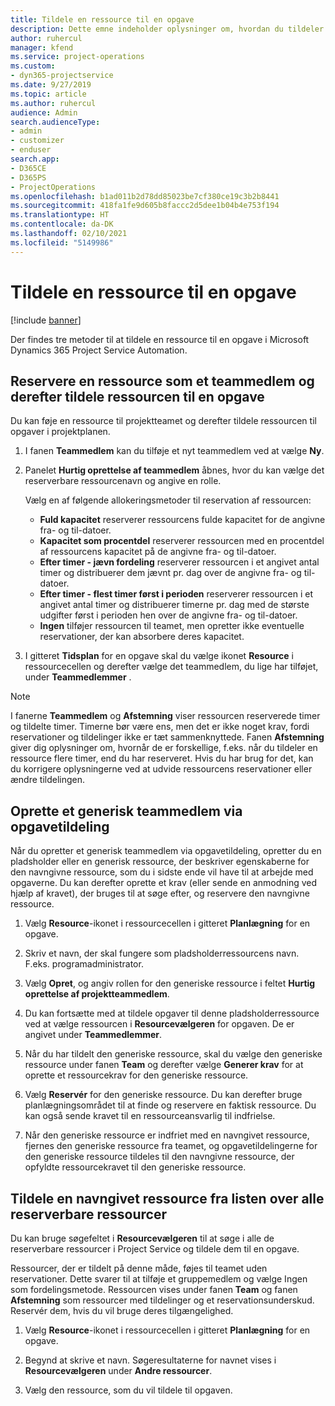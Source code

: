 ```yaml
---
title: Tildele en ressource til en opgave
description: Dette emne indeholder oplysninger om, hvordan du tildeler ressourcer til opgaver.
author: ruhercul
manager: kfend
ms.service: project-operations
ms.custom:
- dyn365-projectservice
ms.date: 9/27/2019
ms.topic: article
ms.author: ruhercul
audience: Admin
search.audienceType:
- admin
- customizer
- enduser
search.app:
- D365CE
- D365PS
- ProjectOperations
ms.openlocfilehash: b1ad011b2d78dd85023be7cf380ce19c3b2b8441
ms.sourcegitcommit: 418fa1fe9d605b8faccc2d5dee1b04b4e753f194
ms.translationtype: HT
ms.contentlocale: da-DK
ms.lasthandoff: 02/10/2021
ms.locfileid: "5149986"
---
```

# <a name="assign-a-resource-to-a-task"></a>Tildele en ressource til en opgave

[!include [banner](../includes/psa-now-project-operations.md)]

Der findes tre metoder til at tildele en ressource til en opgave i Microsoft Dynamics 365 Project Service Automation.

## <a name="book-a-resource-as-a-team-member-and-then-assign-the-resource-to-a-task"></a>Reservere en ressource som et teammedlem og derefter tildele ressourcen til en opgave

Du kan føje en ressource til projektteamet og derefter tildele ressourcen til opgaver i projektplanen.

1. I fanen **Teammedlem** kan du tilføje et nyt teammedlem ved at vælge **Ny**. 

2. Panelet **Hurtig oprettelse af teammedlem** åbnes, hvor du kan vælge det reserverbare ressourcenavn og angive en rolle. 

    Vælg en af følgende allokeringsmetoder til reservation af ressourcen:

    - **Fuld kapacitet** reserverer ressourcens fulde kapacitet for de angivne fra- og til-datoer.
    - **Kapacitet som procentdel** reserverer ressourcen med en procentdel af ressourcens kapacitet på de angivne fra- og til-datoer.
    - **Efter timer - jævn fordeling** reserverer ressourcen i et angivet antal timer og distribuerer dem jævnt pr. dag over de angivne fra- og til-datoer.
    - **Efter timer - flest timer først i perioden** reserverer ressourcen i et angivet antal timer og distribuerer timerne pr. dag med de største udgifter først i perioden hen over de angivne fra- og til-datoer.
    - **Ingen** tilføjer ressourcen til teamet, men opretter ikke eventuelle reservationer, der kan absorbere deres kapacitet.

3. I gitteret **Tidsplan** for en opgave skal du vælge ikonet **Resource** i ressourcecellen og derefter vælge det teammedlem, du lige har tilføjet, under **Teammedlemmer** . 

> [!NOTE]
> I fanerne **Teammedlem** og **Afstemning** viser ressourcen reserverede timer og tildelte timer. Timerne bør være ens, men det er ikke noget krav, fordi reservationer og tildelinger ikke er tæt sammenknyttede. Fanen **Afstemning** giver dig oplysninger om, hvornår de er forskellige, f.eks. når du tildeler en ressource flere timer, end du har reserveret. Hvis du har brug for det, kan du korrigere oplysningerne ved at udvide ressourcens reservationer eller ændre tildelingen.

## <a name="create-a-generic-team-member-through-task-assignment"></a>Oprette et generisk teammedlem via opgavetildeling

Når du opretter et generisk teammedlem via opgavetildeling, opretter du en pladsholder eller en generisk ressource, der beskriver egenskaberne for den navngivne ressource, som du i sidste ende vil have til at arbejde med opgaverne. Du kan derefter oprette et krav (eller sende en anmodning ved hjælp af kravet), der bruges til at søge efter, og reservere den navngivne ressource.

1. Vælg **Resource**-ikonet i ressourcecellen i gitteret **Planlægning** for en opgave.

2. Skriv et navn, der skal fungere som pladsholderressourcens navn. F.eks. programadministrator.

3. Vælg **Opret**, og angiv rollen for den generiske ressource i feltet **Hurtig oprettelse af projektteammedlem**.

4. Du kan fortsætte med at tildele opgaver til denne pladsholderressource ved at vælge ressourcen i **Resourcevælgeren** for opgaven. De er angivet under **Teammedlemmer**.

5. Når du har tildelt den generiske ressource, skal du vælge den generiske ressource under fanen **Team** og derefter vælge **Generer krav** for at oprette et ressourcekrav for den generiske ressource.

6. Vælg **Reservér** for den generiske ressource. Du kan derefter bruge planlægningsområdet til at finde og reservere en faktisk ressource. Du kan også sende kravet til en ressourceansvarlig til indfrielse.

7. Når den generiske ressource er indfriet med en navngivet ressource, fjernes den generiske ressource fra teamet, og opgavetildelingerne for den generiske ressource tildeles til den navngivne ressource, der opfyldte ressourcekravet til den generiske ressource.

## <a name="assign-a-named-resource-from-the-list-of-all-bookable-resources"></a>Tildele en navngivet ressource fra listen over alle reserverbare ressourcer

Du kan bruge søgefeltet i **Resourcevælgeren** til at søge i alle de reserverbare ressourcer i Project Service og tildele dem til en opgave.

Ressourcer, der er tildelt på denne måde, føjes til teamet uden reservationer. Dette svarer til at tilføje et gruppemedlem og vælge Ingen som fordelingsmetode. Ressourcen vises under fanen **Team** og fanen **Afstemning** som ressourcer med tildelinger og et reservationsunderskud. Reservér dem, hvis du vil bruge deres tilgængelighed.

1. Vælg **Resource**-ikonet i ressourcecellen i gitteret **Planlægning** for en opgave.

2. Begynd at skrive et navn. Søgeresultaterne for navnet vises i **Resourcevælgeren** under **Andre ressourcer**.

3. Vælg den ressource, som du vil tildele til opgaven.

